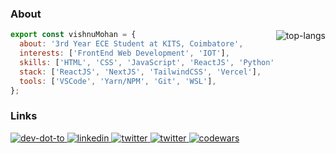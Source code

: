 ### About

<img
  align="right"
  src="https://github-readme-stats.vercel.app/api/top-langs/?username=vishnumohanrk&layout=compact&theme=slateorange"
  alt="top-langs"
/>

```js
export const vishnuMohan = {
  about: '3rd Year ECE Student at KITS, Coimbatore',
  interests: ['FrontEnd Web Development', 'IOT'],
  skills: ['HTML', 'CSS', 'JavaScript', 'ReactJS', 'Python'],
  stack: ['ReactJS', 'NextJS', 'TailwindCSS', 'Vercel'],
  tools: ['VSCode', 'Yarn/NPM', 'Git', 'WSL'],
};
```

### Links

<p>
  <a href="https://dev.to/vishnumohanrk" target="_blank" rel="noopener noreferrer">
    <img src="https://img.shields.io/badge/DEV.TO-36393f.svg?&style=for-the-badge" alt="dev-dot-to" />
  </a>
  <a href="https://www.linkedin.com/in/vishnumohanrk/" target="_blank" rel="noopener noreferrer">
    <img src="https://img.shields.io/badge/LinkedIn-36393f.svg?&style=for-the-badge" alt="linkedin" />
  </a>
  <a href="https://twitter.com/vishnumohanrk" target="_blank" rel="noopener noreferrer">
    <img src="https://img.shields.io/badge/twitter-36393f.svg?&style=for-the-badge" alt="twitter" />
  </a>
  <a href="https://github.com/vishnumohanrk?tab=repositories">
    <img src="https://img.shields.io/badge/repositories-36393f.svg?&style=for-the-badge" alt="twitter" />
  </a>
  <a href="https://www.codewars.com/users/vishnumohanrk" target="_blank" rel="noopener noreferrer">
    <img src="https://img.shields.io/badge/codewars-36393f.svg?&style=for-the-badge" alt="codewars" />
  </a>
</p>

